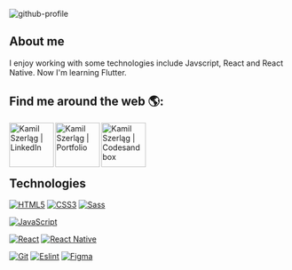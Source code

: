 ![github-profile](https://user-images.githubusercontent.com/30775271/101749583-357d2500-3ace-11eb-986e-d55083186b4f.png)

<!--
**val089/val089** is a ✨ _special_ ✨ repository because its `README.md` (this file) appears on your GitHub profile.

Here are some ideas to get you started:

- 🔭 I’m currently working on ...
- 🌱 I’m currently learning ...
- 👯 I’m looking to collaborate on ...
- 🤔 I’m looking for help with ...
- 💬 Ask me about ...
- 📫 How to reach me: ...
- 😄 Pronouns: ...
- ⚡ Fun fact: ...
-->

## About me
I enjoy working with some technologies include Javscript, React and React Native. Now I'm learning Flutter.

## Find me around the web 🌎:

[<img align="left" alt="Kamil Szerląg | LinkedIn" width="80px" src="https://user-images.githubusercontent.com/30775271/101756298-29956100-3ad6-11eb-98f8-8c912e68ce93.png">][linkedin]

[<img align="left" alt="Kamil Szerląg | Portfolio" width="80px" src="https://user-images.githubusercontent.com/30775271/101759874-6f542880-3ada-11eb-89a0-8d2c88df18d3.png">][website]
 
[<img align="left" alt="Kamil Szerląg | Codesandbox" width="80px" src="https://user-images.githubusercontent.com/30775271/101762656-fce54780-3add-11eb-9338-c5965a87a199.png">][codesandbox]
<br>
<br>
<br>
<br>

## Technologies

[![HTML5](https://img.shields.io/badge/-HTML5-E34F26?style=flat-square&logo=html5&logoColor=white&link=https://github.com/val089/)](https://github.com/val089/)
[![CSS3](https://img.shields.io/badge/-CSS3-1572B6?style=flat-square&logo=css3&link=https://github.com/val089/)](https://github.com/val089/)
[![Sass](https://img.shields.io/badge/-Sass-black?style=flat-square&logo=Sass&logoColor=pink)](https://github.com/val089/)

[![JavaScript](https://img.shields.io/badge/-JavaScript-black?style=flat-square&logo=javascript&link=https://github.com/val089/)](https://github.com/val089/)

[![React](https://img.shields.io/badge/-React-black?style=flat-square&logo=react)](https://github.com/val089/)
[![React Native](https://img.shields.io/badge/-React%20Native-black?style=flat-square&logo=react)](https://github.com/val089/)

[![Git](https://img.shields.io/badge/-Git-black?style=flat-square&logo=git&link=https://github.com/val089/)](https://github.com/val089/)
[![Eslint](https://img.shields.io/badge/-Eslint-purple?style=flat-square&logo=Eslint&logoColor=white)](https://github.com/val089/)
[![Figma](https://img.shields.io/badge/-Figma-gray?style=flat-square&logo=Figma)](https://github.com/val089/)






[website]: http://kamilszerlag.com/
[linkedin]: https://www.linkedin.com/in/kamil-szerlag/
[codesandbox]: https://codesandbox.io/u/val089
